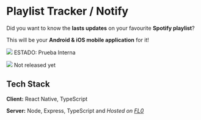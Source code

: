 
# Playlist Tracker / Notify

Did you want to know the **lasts updates** on your favourite **Spotify playlist**? 

This will be your **Android & iOS mobile application** for it!

<img src="https://freeiconshop.com/wp-content/uploads/edd/google-play-badge.png"> ESTADO: Prueba Interna


<img src="https://freeiconshop.com/wp-content/uploads/edd/app-store-badge-128x128.png" > Not released yet



## Tech Stack

**Client:** React Native, TypeScript

**Server:** Node, Express, TypeScript and *Hosted on <a href="https://www.fl0.com">FL0</a>*



